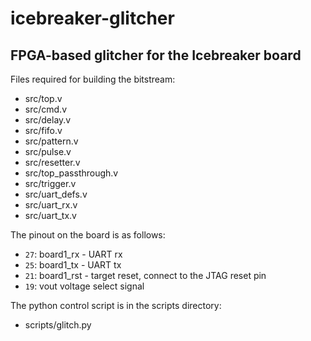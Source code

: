 # icebreaker-glitcher

## FPGA-based glitcher for the Icebreaker board

Files required for building the bitstream:
* src/top.v
* src/cmd.v
* src/delay.v
* src/fifo.v
* src/pattern.v
* src/pulse.v
* src/resetter.v
* src/top_passthrough.v
* src/trigger.v
* src/uart_defs.v
* src/uart_rx.v
* src/uart_tx.v

The pinout on the board is as follows:
* `27`: board1_rx - UART rx
* `25`: board1_tx - UART tx
* `21`: board1_rst - target reset, connect to the JTAG reset pin
* `19`: vout voltage select signal

The python control script is in the scripts directory:
* scripts/glitch.py
